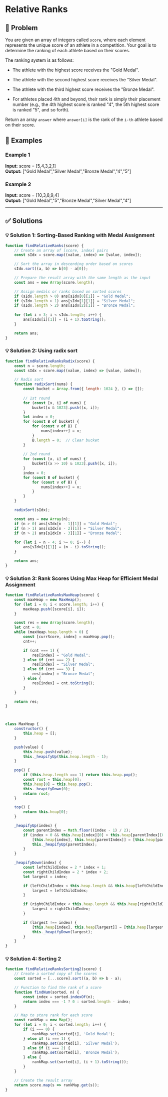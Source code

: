 # Relative Ranks

## 📝 Problem

You are given an array of integers called `score`, where each element represents the unique score of an athlete in a competition. Your goal is to determine the ranking of each athlete based on their scores.

The ranking system is as follows:

*   The athlete with the highest score receives the "Gold Medal".
    
*   The athlete with the second highest score receives the "Silver Medal".
    
*   The athlete with the third highest score receives the "Bronze Medal".
    
*   For athletes placed 4th and beyond, their rank is simply their placement number (e.g., the 4th highest score is ranked "4", the 5th highest score is ranked "5", and so forth).
    

Return an array `answer` where `answer[i]` is the rank of the `i-th` athlete based on their score.


## 📌 Examples

### Example 1

**Input:** score = [5,4,3,2,1]  
**Output:** ["Gold Medal","Silver Medal","Bronze Medal","4","5"]

### Example 2

**Input:** score = [10,3,8,9,4]  
**Output:** ["Gold Medal","5","Bronze Medal","Silver Medal","4"]

---

## ✅ Solutions

### 💡 Solution 1: Sorting-Based Ranking with Medal Assignment

```javascript
function findRelativeRanks(score) {
    // Create an array of [score, index] pairs
    const sIdx = score.map((value, index) => [value, index]);

    // Sort the array in descending order based on scores
    sIdx.sort((a, b) => b[0] - a[0]);

    // Prepare the result array with the same length as the input
    const ans = new Array(score.length);

    // Assign medals or ranks based on sorted scores
    if (sIdx.length > 0) ans[sIdx[0][1]] = "Gold Medal";
    if (sIdx.length > 1) ans[sIdx[1][1]] = "Silver Medal";
    if (sIdx.length > 2) ans[sIdx[2][1]] = "Bronze Medal";
    
    for (let i = 3; i < sIdx.length; i++) {
        ans[sIdx[i][1]] = (i + 1).toString();
    }

    return ans;
}
```

### 💡 Solution 2: Using radix sort

```javascript
function findRelativeRanksRadix(score) {
    const n = score.length;
    const sIdx = score.map((value, index) => [value, index]);

    // Radix sort
    function radixSort(nums) {
        const bucket = Array.from({ length: 1024 }, () => []);
        
        // 1st round
        for (const [x, i] of nums) {
            bucket[x & 1023].push([x, i]);
        }
        let index = 0;
        for (const B of bucket) {
            for (const v of B) {
                nums[index++] = v;
            }
            B.length = 0;  // Clear bucket
        }
        
        // 2nd round
        for (const [x, i] of nums) {
            bucket[(x >> 10) & 1023].push([x, i]);
        }
        index = 0;
        for (const B of bucket) {
            for (const v of B) {
                nums[index++] = v;
            }
        }
    }

    radixSort(sIdx);

    const ans = new Array(n);
    if (n > 0) ans[sIdx[n - 1][1]] = "Gold Medal";
    if (n > 1) ans[sIdx[n - 2][1]] = "Silver Medal";
    if (n > 2) ans[sIdx[n - 3][1]] = "Bronze Medal";
    
    for (let i = n - 4; i >= 0; i--) {
        ans[sIdx[i][1]] = (n - i).toString();
    }

    return ans;
}
```

### 💡 Solution 3: Rank Scores Using Max Heap for Efficient Medal Assignment

```javascript
function findRelativeRanksMaxHeap(score) {
    const maxHeap = new MaxHeap();
    for (let i = 0; i < score.length; i++) {
        maxHeap.push([score[i], i]);
    }

    const res = new Array(score.length);
    let cnt = 0;
    while (maxHeap.heap.length > 0) {
        const [currScore, index] = maxHeap.pop();
        cnt++;

        if (cnt === 1) {
            res[index] = "Gold Medal";
        } else if (cnt === 2) {
            res[index] = "Silver Medal";
        } else if (cnt === 3) {
            res[index] = "Bronze Medal";
        } else {
            res[index] = cnt.toString();
        }
    }

    return res;
}



class MaxHeap {
    constructor() {
        this.heap = [];
    }

    push(value) {
        this.heap.push(value);
        this._heapifyUp(this.heap.length - 1);
    }

    pop() {
        if (this.heap.length === 1) return this.heap.pop();
        const root = this.heap[0];
        this.heap[0] = this.heap.pop();
        this._heapifyDown(0);
        return root;
    }

    top() {
        return this.heap[0];
    }

    _heapifyUp(index) {
        const parentIndex = Math.floor((index - 1) / 2);
        if (index > 0 && this.heap[index][0] > this.heap[parentIndex][0]) {
            [this.heap[index], this.heap[parentIndex]] = [this.heap[parentIndex], this.heap[index]];
            this._heapifyUp(parentIndex);
        }
    }

    _heapifyDown(index) {
        const leftChildIndex = 2 * index + 1;
        const rightChildIndex = 2 * index + 2;
        let largest = index;

        if (leftChildIndex < this.heap.length && this.heap[leftChildIndex][0] > this.heap[largest][0]) {
            largest = leftChildIndex;
        }

        if (rightChildIndex < this.heap.length && this.heap[rightChildIndex][0] > this.heap[largest][0]) {
            largest = rightChildIndex;
        }

        if (largest !== index) {
            [this.heap[index], this.heap[largest]] = [this.heap[largest], this.heap[index]];
            this._heapifyDown(largest);
        }
    }
}
```

### 💡 Solution 4: Sorting 2

```javascript
function findRelativeRanksSorting2(score) {
    // Create a sorted copy of the scores
    const sorted = [...score].sort((a, b) => b - a);

    // Function to find the rank of a score
    function findNum(sorted, n) {
        const index = sorted.indexOf(n);
        return index === -1 ? 0 : sorted.length - index;
    }

    // Map to store rank for each score
    const rankMap = new Map();
    for (let i = 0; i < sorted.length; i++) {
        if (i === 0) {
            rankMap.set(sorted[i], 'Gold Medal');
        } else if (i === 1) {
            rankMap.set(sorted[i], 'Silver Medal');
        } else if (i === 2) {
            rankMap.set(sorted[i], 'Bronze Medal');
        } else {
            rankMap.set(sorted[i], (i + 1).toString());
        }
    }

    // Create the result array
    return score.map(s => rankMap.get(s));
}
```